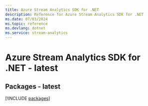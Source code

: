 ```yaml
---
title: Azure Stream Analytics SDK for .NET
description: Reference for Azure Stream Analytics SDK for .NET
ms.date: 07/03/2024
ms.topic: reference
ms.devlang: dotnet
ms.service: stream-analytics
---
```

# Azure Stream Analytics SDK for .NET - latest
## Packages - latest
[!INCLUDE [packages](stream-analytics-index.md)]